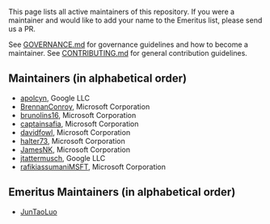 This page lists all active maintainers of this repository. If you were a
maintainer and would like to add your name to the Emeritus list, please send us a
PR.

See [GOVERNANCE.md](https://github.com/grpc/grpc-community/blob/master/governance.md)
for governance guidelines and how to become a maintainer.
See [CONTRIBUTING.md](https://github.com/grpc/grpc-community/blob/master/CONTRIBUTING.md)
for general contribution guidelines.

## Maintainers (in alphabetical order)
- [apolcyn](https://github.com/apolcyn), Google LLC
- [BrennanConroy](https://github.com/BrennanConroy), Microsoft Corporation
- [brunolins16](https://github.com/brunolins16), Microsoft Corporation
- [captainsafia](https://github.com/captainsafia), Microsoft Corporation
- [davidfowl](https://github.com/davidfowl), Microsoft Corporation
- [halter73](https://github.com/halter73), Microsoft Corporation
- [JamesNK](https://github.com/JamesNK), Microsoft Corporation
- [jtattermusch](https://github.com/jtattermusch), Google LLC
- [rafikiassumaniMSFT](https://github.com/rafikiassumaniMSFT), Microsoft Corporation

## Emeritus Maintainers (in alphabetical order)
- [JunTaoLuo](https://github.com/JunTaoLuo)
